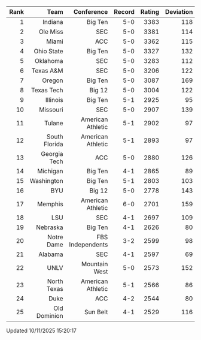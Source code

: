 | Rank  | Team                 | Conference           | Record   | Rating | Deviation |
| ---:  | ---:                 | ---:                 | ---:     | ---:   | ---:      |
| 1     | Indiana              | Big Ten              | 5-0      | 3383   | 118       |
| 2     | Ole Miss             | SEC                  | 5-0      | 3381   | 114       |
| 3     | Miami                | ACC                  | 5-0      | 3362   | 115       |
| 4     | Ohio State           | Big Ten              | 5-0      | 3327   | 132       |
| 5     | Oklahoma             | SEC                  | 5-0      | 3283   | 112       |
| 6     | Texas A&M            | SEC                  | 5-0      | 3206   | 122       |
| 7     | Oregon               | Big Ten              | 5-0      | 3087   | 169       |
| 8     | Texas Tech           | Big 12               | 5-0      | 3004   | 122       |
| 9     | Illinois             | Big Ten              | 5-1      | 2925   | 95        |
| 10    | Missouri             | SEC                  | 5-0      | 2907   | 139       |
| 11    | Tulane               | American Athletic    | 5-1      | 2902   | 97        |
| 12    | South Florida        | American Athletic    | 5-1      | 2893   | 97        |
| 13    | Georgia Tech         | ACC                  | 5-0      | 2880   | 126       |
| 14    | Michigan             | Big Ten              | 4-1      | 2865   | 89        |
| 15    | Washington           | Big Ten              | 5-1      | 2803   | 103       |
| 16    | BYU                  | Big 12               | 5-0      | 2778   | 143       |
| 17    | Memphis              | American Athletic    | 6-0      | 2701   | 159       |
| 18    | LSU                  | SEC                  | 4-1      | 2697   | 109       |
| 19    | Nebraska             | Big Ten              | 4-1      | 2626   | 80        |
| 20    | Notre Dame           | FBS Independents     | 3-2      | 2599   | 98        |
| 21    | Alabama              | SEC                  | 4-1      | 2597   | 69        |
| 22    | UNLV                 | Mountain West        | 5-0      | 2573   | 152       |
| 23    | North Texas          | American Athletic    | 5-1      | 2566   | 86        |
| 24    | Duke                 | ACC                  | 4-2      | 2544   | 80        |
| 25    | Old Dominion         | Sun Belt             | 4-1      | 2529   | 116       |

Updated 10/11/2025 15:20:17
